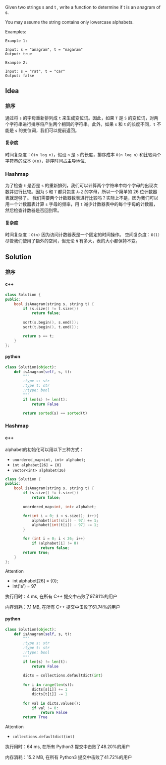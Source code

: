 Given two strings s and t , write a function to determine if t is an anagram of s.

You may assume the string contains only lowercase alphabets.



Examples:

```
Example 1:

Input: s = "anagram", t = "nagaram"
Output: true

Example 2:

Input: s = "rat", t = "car"
Output: false
```

## Idea

### 排序

通过将 `s` 的字母重新排列成 `t` 来生成变位词。因此，如果 `T` 是 `S` 的变位词，对两个字符串进行排序将产生两个相同的字符串。此外，如果 `s` 和 `t` 的长度不同，`t` 不能是 `s` 的变位词，我们可以提前返回。

#### 复杂度

时间复杂度：`O(n log n)`，假设 `n` 是 `s` 的长度，排序成本 `O(n log n)` 和比较两个字符串的成本 `O(n)`，排序时间占主导地位．

### Hashmap

为了检查 `t` 是否是 `s` 的重新排列，我们可以计算两个字符串中每个字母的出现次数并进行比较。因为 `S` 和 `T` 都只包含 `A-Z` 的字母，所以一个简单的 26 位计数器表就足够了。
我们需要两个计数器数表进行比较吗？实际上不是，因为我们可以用一个计数器表计算 `s` 字母的频率，用 `t` 减少计数器表中的每个字母的计数器，然后检查计数器是否回到零。

#### 复杂度

时间复杂度：`O(n)`  因为访问计数器表是一个固定的时间操作。
空间复杂度：`O(1)`  尽管我们使用了额外的空间，但无论 `N` 有多大，表的大小都保持不变。

## Solution

### 排序

#### c++

```c++
class Solution {
public:
    bool isAnagram(string s, string t) {
        if (s.size() != t.size())
            return false;
  
        sort(s.begin(), s.end());
        sort(t.begin(), t.end());

        return s == t;
    }
};
```

#### python

```python
class Solution(object):
    def isAnagram(self, s, t):
        """
        :type s: str
        :type t: str
        :rtype: bool
        """
        if len(s) != len(t):
            return False

        return sorted(s) == sorted(t)
```

### Hashmap

#### c++

alphabet的初始化可以用以下三种方式：
- ```unordered_map<int, int> alphabet;```
- ```int alphabet[26] = {0}```
- ```vector<int> alphabet(26)```

```c++
class Solution {
public:
    bool isAnagram(string s, string t) {
        if (s.size() != t.size())
            return false;
        
        unordered_map<int, int> alphabet;

        for(int i = 0; i < s.size(); i++){
            alphabet[int(s[i]) - 97] += 1;
            alphabet[int(t[i]) - 97] -= 1;
        }

        for (int i = 0; i < 26; i++)
            if (alphabet[i] != 0)
                return false;
        return true;
    }
};
```

Attention
- int alphabet[26] = {0};
- int('a') = 97

执行用时：4 ms, 在所有 C++ 提交中击败了97.81%的用户

内存消耗：7.1 MB, 在所有 C++ 提交中击败了61.74%的用户

#### python

```python
class Solution(object):
    def isAnagram(self, s, t):
        """
        :type s: str
        :type t: str
        :rtype: bool
        """
        if len(s) != len(t):
            return False
        
        dicts = collections.defaultdict(int)
        
        for i in range(len(s)):
            dicts[s[i]] += 1
            dicts[t[i]] -= 1
            
        for val in dicts.values():
            if val != 0:
                return False
        return True
```

Attention
- ```collections.defaultdict(int)```

执行用时：64 ms, 在所有 Python3 提交中击败了48.20%的用户

内存消耗：15.2 MB, 在所有 Python3 提交中击败了41.72%的用户
